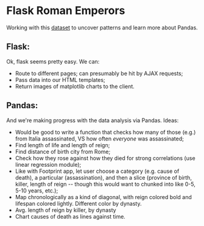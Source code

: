 # Flask Roman Emperors
Working with this [dataset](https://github.com/zonination/emperors/blob/master/emperors.csv) to uncover patterns and learn more about Pandas.

## Flask:
Ok, flask seems pretty easy. We can:
- Route to different pages; can presumably be hit by AJAX requests;
- Pass data into our HTML templates;
- Return images of matplotlib charts to the client.

## Pandas:
And we're making progress with the data analysis via Pandas. Ideas:

- Would be good to write a function that checks how many of those (e.g.) from Italia assassinated, VS how often *everyone* was assassinated;
- Find length of life and length of reign;
- Find distance of birth city from Rome;
- Check how they rose against how they died for strong correlations (use linear regression module);
- Like with Footprint app, let user choose a category (e.g. cause of death), a particular (assassination), and then a slice (province of birth, killer, length of reign -- though this would want to chunked into like 0-5, 5-10 years, etc.);
- Map chronologically as a kind of diagonal, with reign colored bold and lifespan colored lightly. Different color by dynasty.
- Avg. length of reign by killer, by dynasty
- Chart causes of death as lines against time.
